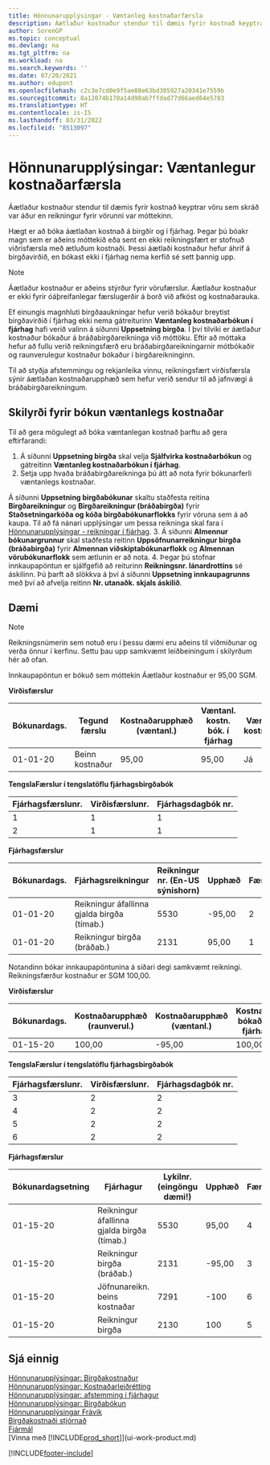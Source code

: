 ```yaml
---
title: Hönnunarupplýsingar - Væntanleg kostnaðarfærsla
description: Áætlaður kostnaður stendur til dæmis fyrir kostnað keyptrar vöru sem skráð var áður en reikningur fyrir vörunni var móttekinn.
author: SorenGP
ms.topic: conceptual
ms.devlang: na
ms.tgt_pltfrm: na
ms.workload: na
ms.search.keywords: ''
ms.date: 07/20/2021
ms.author: edupont
ms.openlocfilehash: c2c3e7cd0e9f5ae88e63bd305927a20341e7559b
ms.sourcegitcommit: 8a12074b170a14d98ab7ffdad77d66aed64e5783
ms.translationtype: HT
ms.contentlocale: is-IS
ms.lasthandoff: 03/31/2022
ms.locfileid: "8513097"
---
```

# <a name="design-details-expected-cost-posting"></a>Hönnunarupplýsingar: Væntanlegur kostnaðarfærsla
Áætlaður kostnaður stendur til dæmis fyrir kostnað keyptrar vöru sem skráð var áður en reikningur fyrir vörunni var móttekinn.  

 Hægt er að bóka áætlaðan kostnað á birgðir og í fjárhag. Þegar þú bóakr magn sem er aðeins móttekið eða sent en ekki reikningsfært er stofnuð viðrisfærsla með ætluðum kostnaði. Þessi áætlaði kostnaður hefur áhrif á birgðavirðið, en bókast ekki í fjárhag nema kerfið sé sett þannig upp.  

> [!NOTE]  
>  Áætlaður kostnaður er aðeins stýrður fyrir vörufærslur. Áætlaður kostnaður er ekki fyrir óáþreifanlegar færslugerðir á borð við afköst og kostnaðarauka.  

 Ef einungis magnhluti birgðaaukningar hefur verið bókaður breytist birgðavirðið í fjárhag ekki nema gátreiturinn **Væntanleg kostnaðarbókun í fjárhag** hafi verið valinn á síðunni **Uppsetning birgða**. Í því tilviki er áætlaður kostnaður bókaður á bráðabirgðareikninga við móttöku. Eftir að móttaka hefur að fullu verið reikningsfærð eru bráðabirgðareikningarnir mótbókaðir og raunverulegur kostnaður bókaður í birgðareikninginn.  

 Til að styðja afstemmingu og rekjanleika vinnu, reikningsfært virðisfærsla sýnir áætlaðan kostnaðarupphæð sem hefur verið sendur til að jafnvægi á bráðabirgðareikningum.  

## <a name="prerequisites-for-posting-expected-costs"></a>Skilyrði fyrir bókun væntanlegs kostnaðar

Til að gera mögulegt að bóka væntanlegan kostnað þarftu að gera eftirfarandi:
1. Á síðunni **Uppsetning birgða** skal velja **Sjálfvirka kostnaðarbókun** og gátreitinn **Væntanleg kostnaðarbókun í fjárhag**.
2. Setja upp hvaða bráðabirgðareikninga þú átt að nota fyrir bókunarferli væntanlegs kostnaðar.  

  Á síðunni **Uppsetning birgðabókunar** skaltu staðfesta reitina **Birgðareikningur** og **Birgðareikningur (bráðabirgða)** fyrir **Staðsetningarkóða og kóða birgðabókunarflokks** fyrir vöruna sem á að kaupa. Til að fá nánari upplýsingar um þessa reikninga skal fara í [Hönnunarupplýsingar - reikningar í fjárhag](design-details-accounts-in-the-general-ledger.md).
3. Á síðunni **Almennur bókunargrunnur** skal staðfesta reitinn **Uppsöfnunarreikningur birgða (bráðabirgða)** fyrir **Almennan viðskiptabókunarflokk** og **Almennan vörubókunarflokk** sem ætlunin er að nota.
4. Þegar þú stofnar innkaupapöntun er sjálfgefið að reiturinn **Reikningsnr. lánardrottins** sé áskilinn. Þú þarft að slökkva á því á síðunni **Uppsetning innkaupagrunns** með því að afvelja reitinn **Nr. utanaðk. skjals áskilið**.

## <a name="example"></a>Dæmi  

> [!NOTE]  
> Reikningsnúmerin sem notuð eru í þessu dæmi eru aðeins til viðmiðunar og verða önnur í kerfinu. Settu þau upp samkvæmt leiðbeiningum í skilyrðum hér að ofan.

Innkaupapöntun er bókuð sem móttekin Áætlaður kostnaður er 95,00 SGM.  

 **Virðisfærslur**  

|Bókunardags.|Tegund færslu|Kostnaðarupphæð (væntanl.)|Væntanl. kostn. bók. í fjárhag|Væntanl. kostnaður|Birgðafærslunr.|Færslunr.|  
|------------------|----------------|------------------------------|----------------------------------|-------------------|---------------------------|---------------|  
|01-01-20|Beinn kostnaður|95,00|95,00|Já|1|1|  

 **TengslaFærslur í  tengslatöflu fjárhagsbirgðabók**  

|Fjárhagsfærslunr.|Virðisfærslunr.|Fjárhagsdagbók nr.|  
|--------------------|---------------------|-----------------------|  
|1|1|1|  
|2|1|1|  

 **Fjárhagsfærslur**  

|Bókunardags.|Fjárhagsreikningur|Reikningur nr. (En-US sýnishorn)|Upphæð|Færslunr.|  
|------------------|------------------|---------------------------------|------------|---------------|  
|01-01-20|Reikningur áfallinna gjalda birgða (tímab.)|5530|-95,00|2|  
|01-01-20|Reikningur birgða  (bráðab.)|2131|95,00|1|  

 Notandinn bókar innkaupapöntunina á síðari degi samkvæmt reikningi. Reikningsfærður kostnaður er SGM 100,00.  

 **Virðisfærslur**  

|Bókunardags.|Kostnaðarupphæð (raunverul.)|Kostnaðarupphæð (væntanl.)|Kostnaður bókaður í fjárhag|Væntanl. kostnaður|Birgðafærslunr.|Færslunr.|  
|------------------|----------------------------|------------------------------|-------------------------|-------------------|---------------------------|---------------|  
|01-15-20|100,00|-95,00|100,00|Nei|1|2|  

 **TengslaFærslur í  tengslatöflu fjárhagsbirgðabók**  

|Fjárhagsfærslunr.|Virðisfærslunr.|Fjárhagsdagbók nr.|  
|--------------------|---------------------|-----------------------|  
|3|2|2|  
|4|2|2|  
|5|2|2|  
|6|2|2|  

 **Fjárhagsfærslur**  

|Bókunardagsetning|Fjárhagur|Lykilnr. (eingöngu dæmi!)|Upphæð|Færslunr.|  
|------------------|------------------|---------------------------------|------------|---------------|  
|01-15-20|Reikningur áfallinna gjalda birgða (tímab.)|5530|95,00|4|  
|01-15-20|Reikningur birgða  (bráðab.)|2131|-95,00|3|  
|01-15-20|Jöfnunareikn. beins kostnaðar|7291|-100|6|  
|01-15-20|Reikningur birgða|2130|100|5|  

## <a name="see-also"></a>Sjá einnig
 [Hönnunarupplýsingar: Birgðakostnaður](design-details-inventory-costing.md)   
 [Hönnunarupplýsingar: Kostnaðarleiðrétting](design-details-cost-adjustment.md)   
 [Hönnunarupplýsingar: afstemming í fjárhagur](design-details-reconciliation-with-the-general-ledger.md)   
 [Hönnunarupplýsingar: Birgðabókun](design-details-inventory-posting.md)   
 [Hönnunarupplýsingar Frávik](design-details-variance.md)  
 [Birgðakostnaði stjórnað](finance-manage-inventory-costs.md)  
 [Fjármál](finance.md)  
 [Vinna með [!INCLUDE[prod_short](includes/prod_short.md)]](ui-work-product.md)


[!INCLUDE[footer-include](includes/footer-banner.md)]
